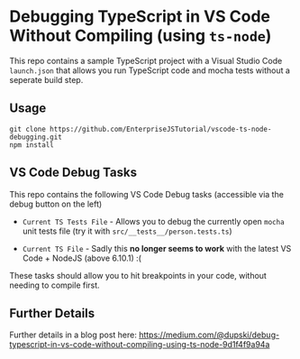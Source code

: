 # Debugging TypeScript in VS Code Without Compiling (using `ts-node`)

This repo contains a sample TypeScript project with a Visual Studio Code `launch.json` that
allows you run TypeScript code and mocha tests without a seperate build step.

## Usage

```
git clone https://github.com/EnterpriseJSTutorial/vscode-ts-node-debugging.git
npm install
```

## VS Code Debug Tasks

This repo contains the following VS Code Debug tasks (accessible via the debug button on the left)

 * `Current TS Tests File` - Allows you to debug the currently open `mocha` unit tests file (try it with `src/__tests__/person.tests.ts`)

 * `Current TS File` - Sadly this **no longer seems to work** with the latest VS Code + NodeJS (above 6.10.1) :(

These tasks should allow you to hit breakpoints in your code, without needing to compile first.

## Further Details

Further details in a blog post here:
https://medium.com/@dupski/debug-typescript-in-vs-code-without-compiling-using-ts-node-9d1f4f9a94a
